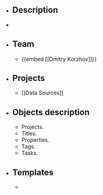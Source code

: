 - ## Description
-
- ## Team
	- {{embed [[Dmitry Korzhov]]}}
- ## Projects
	- [[Data Sources]]
- ## Objects description
	- Projects.
	- Titles.
	- Properties.
	- Tags.
	- Tasks.
- ## Templates
	-